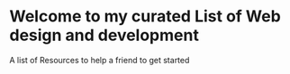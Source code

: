 # Welcome to my curated List of Web design and development

A list of Resources to help a friend to get started
